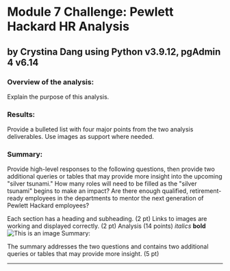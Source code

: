 # Module 7 Challenge: Pewlett Hackard HR Analysis
## by Crystina Dang using Python v3.9.12, pgAdmin 4 v6.14

### Overview of the analysis: 
Explain the purpose of this analysis.

### Results: 
Provide a bulleted list with four major points from the two analysis deliverables. Use images as support where needed.

### Summary: 
Provide high-level responses to the following questions, then provide two additional queries or tables that may provide more insight into the upcoming "silver tsunami."
How many roles will need to be filled as the "silver tsunami" begins to make an impact?
Are there enough qualified, retirement-ready employees in the departments to mentor the next generation of Pewlett Hackard employees?

Each section has a heading and subheading. (2 pt)
Links to images are working and displayed correctly. (2 pt)
Analysis (14 points)
*italics*
**bold**
![This is an image](https://github.com/crystdang/Pewlett-Hackard-analysis/blob/main/images/??.png)
Summary:

The summary addresses the two questions and contains two additional queries or tables that may provide more insight. (5 pt)


---
